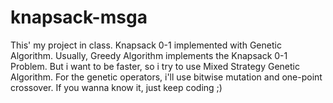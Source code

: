 # knapsack-msga
This' my project in class. Knapsack 0-1 implemented with Genetic Algorithm. Usually, Greedy Algorithm implements the Knapsack 0-1 Problem. But i want to be faster, so i try to use Mixed Strategy Genetic Algorithm. For the genetic operators, i'll use bitwise mutation and one-point crossover. If you wanna know it, just keep coding ;)
